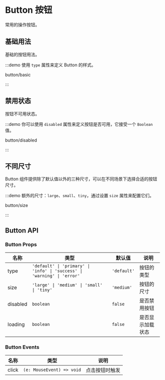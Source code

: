 # Button 按钮

常用的操作按钮。

## 基础用法

基础的按钮用法。

:::demo 使用 `type` 属性来定义 Button 的样式。

button/basic

:::

## 禁用状态

按钮不可用状态。

:::demo 你可以使用 `disabled` 属性来定义按钮是否可用，它接受一个 `Boolean` 值。

button/disabled

:::

## 不同尺寸

Button 组件提供除了默认值以外的三种尺寸，可以在不同场景下选择合适的按钮尺寸。

:::demo 额外的尺寸：`large`、`small`、`tiny`，通过设置 `size` 属性来配置它们。

button/size

:::

## Button API

### Button Props

| 名称     | 类型                                                                    | 默认值      | 说明             |
| -------- | ----------------------------------------------------------------------- | ----------- | ---------------- |
| type     | `'default' \| 'primary' \| 'info' \| 'success' \| 'warning' \| 'error'` | `'default'` | 按钮的类型       |
| size     | `'large' \| 'medium' \| 'small' \| 'tiny'`                              | `'medium'`  | 按钮的尺寸       |
| disabled | `boolean`                                                               | `false`     | 是否禁用按钮     |
| loading  | `boolean`                                                               | `false`     | 是否显示加载状态 |

### Button Events

| 名称  | 类型                      | 说明           |
| ----- | ------------------------- | -------------- |
| click | `(e: MouseEvent) => void` | 点击按钮时触发 |
